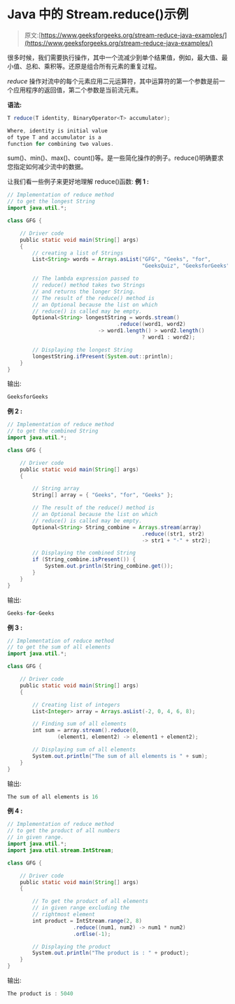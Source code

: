 # Java 中的 Stream.reduce()示例

> 原文:[https://www.geeksforgeeks.org/stream-reduce-java-examples/](https://www.geeksforgeeks.org/stream-reduce-java-examples/)

很多时候，我们需要执行操作，其中一个流减少到单个结果值，例如，最大值、最小值、总和、乘积等。还原是组合所有元素的重复过程。

*reduce* 操作对流中的每个元素应用二元运算符，其中运算符的第一个参数是前一个应用程序的返回值，第二个参数是当前流元素。

**语法:**

```java
T reduce(T identity, BinaryOperator<T> accumulator);

Where, identity is initial value 
of type T and accumulator is a 
function for combining two values.

```

sum()、min()、max()、count()等。是一些简化操作的例子。reduce()明确要求您指定如何减少流中的数据。

让我们看一些例子来更好地理解 reduce()函数:
**例 1 :**

```java
// Implementation of reduce method
// to get the longest String
import java.util.*;

class GFG {

    // Driver code
    public static void main(String[] args)
    {
        // creating a list of Strings
        List<String> words = Arrays.asList("GFG", "Geeks", "for",
                                           "GeeksQuiz", "GeeksforGeeks");

        // The lambda expression passed to
        // reduce() method takes two Strings
        // and returns the longer String.
        // The result of the reduce() method is
        // an Optional because the list on which
        // reduce() is called may be empty.
        Optional<String> longestString = words.stream()
                                   .reduce((word1, word2)
                             -> word1.length() > word2.length()
                                           ? word1 : word2);

        // Displaying the longest String
        longestString.ifPresent(System.out::println);
    }
}
```

输出:

```java
GeeksforGeeks

```

**例 2 :**

```java
// Implementation of reduce method
// to get the combined String
import java.util.*;

class GFG {

    // Driver code
    public static void main(String[] args)
    {

        // String array
        String[] array = { "Geeks", "for", "Geeks" };

        // The result of the reduce() method is
        // an Optional because the list on which
        // reduce() is called may be empty.
        Optional<String> String_combine = Arrays.stream(array)
                                           .reduce((str1, str2)
                                           -> str1 + "-" + str2);

        // Displaying the combined String
        if (String_combine.isPresent()) {
            System.out.println(String_combine.get());
        }
    }
}
```

输出:

```java
Geeks-for-Geeks

```

**例 3 :**

```java
// Implementation of reduce method
// to get the sum of all elements
import java.util.*;

class GFG {

    // Driver code
    public static void main(String[] args)
    {

        // Creating list of integers
        List<Integer> array = Arrays.asList(-2, 0, 4, 6, 8);

        // Finding sum of all elements
        int sum = array.stream().reduce(0,
                (element1, element2) -> element1 + element2);

        // Displaying sum of all elements
        System.out.println("The sum of all elements is " + sum);
    }
}
```

输出:

```java
The sum of all elements is 16

```

**例 4 :**

```java
// Implementation of reduce method
// to get the product of all numbers
// in given range.
import java.util.*;
import java.util.stream.IntStream;

class GFG {

    // Driver code
    public static void main(String[] args)
    {

        // To get the product of all elements
        // in given range excluding the
        // rightmost element
        int product = IntStream.range(2, 8)
                     .reduce((num1, num2) -> num1 * num2)
                     .orElse(-1);

        // Displaying the product
        System.out.println("The product is : " + product);
    }
}
```

输出:

```java
The product is : 5040

```